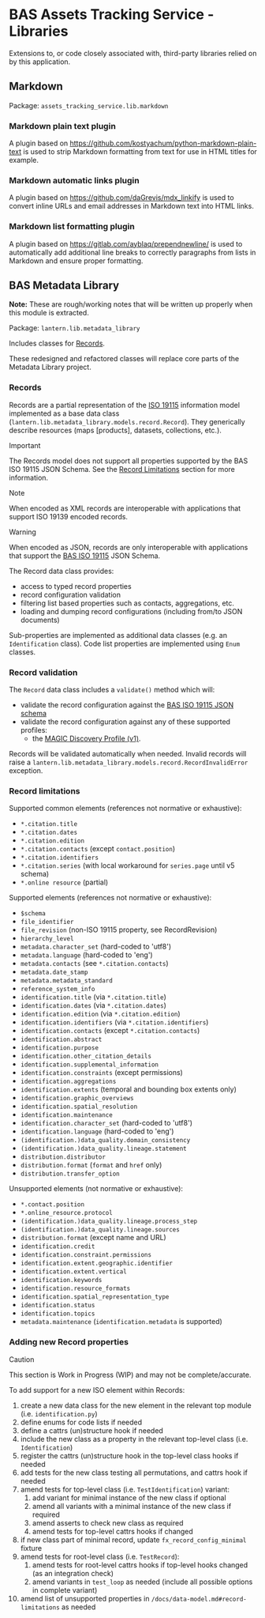 # BAS Assets Tracking Service - Libraries

Extensions to, or code closely associated with, third-party libraries relied on by this application.

## Markdown

Package: `assets_tracking_service.lib.markdown`

### Markdown plain text plugin

A plugin based on https://github.com/kostyachum/python-markdown-plain-text is used to strip Markdown formatting from
text for use in HTML titles for example.

### Markdown automatic links plugin

A plugin based on https://github.com/daGrevis/mdx_linkify is used to convert inline URLs and email addresses in
Markdown text into HTML links.

### Markdown list formatting plugin

A plugin based on https://gitlab.com/ayblaq/prependnewline/ is used to automatically add additional line breaks to
correctly paragraphs from lists in Markdown and ensure proper formatting.

## BAS Metadata Library

**Note:** These are rough/working notes that will be written up properly when this module is extracted.

Package: `lantern.lib.metadata_library`

Includes classes for [Records](/docs/data-model.md#records).

These redesigned and refactored classes will replace core parts of the Metadata Library project.

### Records

Records are a partial representation of the [ISO 19115](https://metadata-standards.data.bas.ac.uk/standards/iso-19115-19139)
information model implemented as a base data class (`lantern.lib.metadata_library.models.record.Record`). They
generically describe resources (maps [products], datasets, collections, etc.).

<!-- pyml disable md028 -->
> [!IMPORTANT]
> The Records model does not support all properties supported by the BAS ISO 19115 JSON Schema. See the
> [Record Limitations](#record-limitations) section for more information.

> [!NOTE]
> When encoded as XML records are interoperable with applications that support ISO 19139 encoded records.

> [!WARNING]
>When encoded as JSON, records are only interoperable with applications that support the
> [BAS ISO 19115](https://metadata-standards.data.bas.ac.uk/standards/iso-19115-19139#json-schemas) JSON Schema.
<!-- pyml enable md028 -->

The Record data class provides:

- access to typed record properties
- record configuration validation
- filtering list based properties such as contacts, aggregations, etc.
- loading and dumping record configurations (including from/to JSON documents)

Sub-properties are implemented as additional data classes (e.g. an `Identification` class). Code list properties are
implemented using `Enum` classes.

### Record validation

The `Record` data class includes a `validate()` method which will:

- validate the record configuration against the
  [BAS ISO 19115 JSON schema](https://metadata-standards.data.bas.ac.uk/standards/iso-19115-19139#json-schemas)
- validate the record configuration against any of these supported profiles:
  - the [MAGIC Discovery Profile (v1)](https://metadata-standards.data.bas.ac.uk/profiles/magic-discovery-v1).

Records will be validated automatically when needed. Invalid records will raise a
`lantern.lib.metadata_library.models.record.RecordInvalidError` exception.

### Record limitations

Supported common elements (references not normative or exhaustive):

- `*.citation.title`
- `*.citation.dates`
- `*.citation.edition`
- `*.citation.contacts` (except `contact.position`)
- `*.citation.identifiers`
- `*.citation.series` (with local workaround for `series.page` until v5 schema)
- `*.online resource` (partial)

Supported elements (references not normative or exhaustive):

- `$schema`
- `file_identifier`
- `file_revision` (non-ISO 19115 property, see RecordRevision)
- `hierarchy_level`
- `metadata.character_set` (hard-coded to 'utf8')
- `metadata.language` (hard-coded to 'eng')
- `metadata.contacts` (see `*.citation.contacts`)
- `metadata.date_stamp`
- `metadata.metadata_standard`
- `reference_system_info`
- `identification.title` (via `*.citation.title`)
- `identification.dates` (via `*.citation.dates`)
- `identification.edition` (via `*.citation.edition`)
- `identification.identifiers` (via `*.citation.identifiers`)
- `identification.contacts` (except `*.citation.contacts`)
- `identification.abstract`
- `identification.purpose`
- `identification.other_citation_details`
- `identification.supplemental_information`
- `identification.constraints` (except permissions)
- `identification.aggregations`
- `identification.extents` (temporal and bounding box extents only)
- `identification.graphic_overviews`
- `identification.spatial_resolution`
- `identification.maintenance`
- `identification.character_set` (hard-coded to 'utf8')
- `identification.language` (hard-coded to 'eng')
- `(identification.)data_quality.domain_consistency`
- `(identification.)data_quality.lineage.statement`
- `distribution.distributor`
- `distribution.format` (`format` and `href` only)
- `distribution.transfer_option`

Unsupported elements (not normative or exhaustive):

- `*.contact.position`
- `*.online_resource.protocol`
- `(identification.)data_quality.lineage.process_step`
- `(identification.)data_quality.lineage.sources`
- `distribution.format` (except name and URL)
- `identification.credit`
- `identification.constraint.permissions`
- `identification.extent.geographic.identifier`
- `identification.extent.vertical`
- `identification.keywords`
- `identification.resource_formats`
- `identification.spatial_representation_type`
- `identification.status`
- `identification.topics`
- `metadata.maintenance` (`identification.metadata` is supported)

### Adding new Record properties

> [!CAUTION]
> This section is Work in Progress (WIP) and may not be complete/accurate.

To add support for a new ISO element within Records:

1. create a new data class for the new element in the relevant top module (i.e. `identification.py`)
2. define enums for code lists if needed
3. define a cattrs (un)structure hook if needed
4. include the new class as a property in the relevant top-level class (i.e. `Identification`)
5. register the cattrs (un)structure hook in the top-level class hooks if needed
6. add tests for the new class testing all permutations, and cattrs hook if needed
7. amend tests for top-level class (i.e. `TestIdentification`) variant:
   1. add variant for minimal instance of the new class if optional
   2. amend all variants with a minimal instance of the new class if required
   3. amend asserts to check new class as required
   4. amend tests for top-level cattrs hooks if changed
8. if new class part of minimal record, update `fx_record_config_minimal` fixture
9. amend tests for root-level class (i.e. `TestRecord`):
   1. amend tests for root-level cattrs hooks if top-level hooks changed (as an integration check)
   2. amend variants in `test_loop` as needed (include all possible options in complete variant)
10. amend list of unsupported properties in `/docs/data-model.md#record-limitations` as needed
